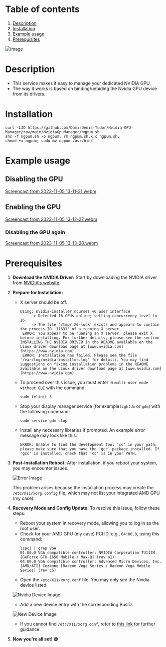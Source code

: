 #  Table of contents
1. [Description](#description)
1. [Installation](#installation)
1. [Example usage](#example-usage)
1. [Prerequisites](#prerequisites)

![image](https://github.com/DamirDenis-Tudor/Nvidia-GPU-Manager/assets/101417927/ea280ed4-0177-485e-90a6-c7e44b1c2dfe)


# Description 
- This service makes it easy to manage your dedicated NVIDIA GPU.
- The way it works is based on binding/unbiding the Nvidia GPU device from its drivers.

# Installation
```shell
curl -LJO https://github.com/DamirDenis-Tudor/Nvidia-GPU-Manager/raw/main/NvidiaGpuManager/ngpum.sh
shc -f ngpum.sh -o ngpum; rm ngpum.sh.x.c ngpum.sh;
chmod +x ngpum; sudo mv ngpum /usr/bin/
```

# Example usage
## Disabling the GPU
[Screencast from 2023-11-05 13-11-31.webm](https://github.com/DamirDenis-Tudor/Nvidia-GPU-Manager/assets/101417927/bd74a0cf-5d17-4aea-9602-86cf14b46805)

## Enabling the GPU

[Screencast from 2023-11-05 13-12-27.webm](https://github.com/DamirDenis-Tudor/Nvidia-GPU-Manager/assets/101417927/76f0d3cb-4965-441d-853b-68d63910cabd)

### Disabling the GPU again
[Screencast from 2023-11-05 13-13-20.webm](https://github.com/DamirDenis-Tudor/Nvidia-GPU-Manager/assets/101417927/303c0291-fd26-4b7a-a0df-776eaab285ce)

# Prerequisites

1. **Download the NVIDIA Driver:** Start by downloading the NVIDIA driver from [NVIDIA's website](https://www.nvidia.com/download/index.aspx).
1. **Prepare for Installation:**
   - X server should be off.
     ```shell
     Using: nvidia-installer ncurses v6 user interface
          -> Detected 16 CPUs online; setting concurrency level to 16.
          -> The file '/tmp/.X0-lock' exists and appears to contain the process ID '11631' of a running X server.
      ERROR: You appear to be running an X server; please exit X before installing. For further details, please see the section INSTALLING THE NVIDIA DRIVER in the README available on the Linux driver download page at [www.nvidia.com](https://www.nvidia.com).
      ERROR: Installation has failed. Please see the file '/var/log/nvidia-installer.log' for details. You may find suggestions on fixing installation problems in the README available on the Linux driver download page at [www.nvidia.com](https://www.nvidia.com).
     ```
   - To proceed over this issue, you must enter in `multi-user mode without GUI` with the command:
     ```shell
     sudo telinit 3
     ```
   - Stop your display manager service (for example`lightdm` or `gdm`) with the following command:
     ```shell
     sudo service gdm stop
     ```
   - Install any necessary libraries if prompted. An example error message may look like this:
     ```shell
     ERROR: Unable to find the development tool 'cc' in your path; please make sure that you have the 'gcc' package installed. If 'gcc' is installed, check that 'cc' is in your PATH.
     ```

1. **Post-Installation Reboot:** After installation, if you reboot your system, you may encounter issues.

   ![Error Image](https://github.com/DamirDenis-Tudor/Nvidia-GPU-Manager/assets/101417927/6642cb9e-e616-4b07-9d94-de98a2a0b95c)

   This problem arises because the installation process may create the `/etc/X11/xorg.config` file, which may not list your integrated AMD GPU (my case).

1. **Recovery Mode and Config Update:** To resolve this issue, follow these steps:
   - Reboot your system in recovery mode, allowing you to log in as the root user.
   - Check for your AMD GPU (my case) PCI ID, e.g., `04:00.0`, using this command:
     ```shell
     lspci | grep VGA
     01:00.0 VGA compatible controller: NVIDIA Corporation TU117M [GeForce GTX 1650 Mobile / Max-Q] (rev a1)
     04:00.0 VGA compatible controller: Advanced Micro Devices, Inc. [AMD/ATI] Cezanne [Radeon Vega Series / Radeon Vega Mobile Series] (rev c5)
     ```
   - Open the `/etc/X11/xorg.conf` file. You may only see the Nvidia device listed.

   ![Nvidia Device Image](https://github.com/DamirDenis-Tudor/Nvidia-GPU-Manager/assets/101417927/91d0963e-2bb0-48c9-9b7c-b8daa1867a7f)

   - Add a new device entry with the corresponding BusID.

   ![New Device Image](https://github.com/DamirDenis-Tudor/Nvidia-GPU-Manager/assets/101417927/bddc0640-ed69-40e3-a905-91e19f5deb08)

   - If you cannot find `/etc/X11/xorg.conf`, refer to [this link](https://www.x.org/releases/current/doc/man/man5/xorg.conf.5.xhtml) for further guidance.

1. **Now you're all set! 😄**

